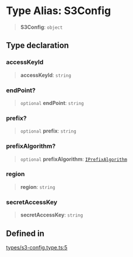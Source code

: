 # Type Alias: S3Config

> **S3Config**: `object`

## Type declaration

### accessKeyId

> **accessKeyId**: `string`

### endPoint?

> `optional` **endPoint**: `string`

### prefix?

> `optional` **prefix**: `string`

### prefixAlgorithm?

> `optional` **prefixAlgorithm**: [`IPrefixAlgorithm`](../interfaces/IPrefixAlgorithm.md)

### region

> **region**: `string`

### secretAccessKey

> **secretAccessKey**: `string`

## Defined in

[types/s3-config.type.ts:5](https://github.com/LabO8/nestjs-s3/blob/49dee046307be2343007f81b5481193f2a950f4b/src/types/s3-config.type.ts#L5)

